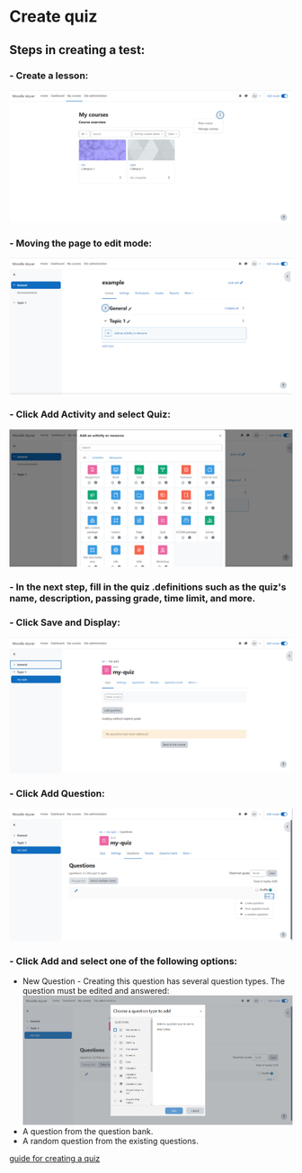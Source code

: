 # Create quiz

## Steps in creating a test:

### - Create a lesson:

![image](src/images/new_course.png)

### - Moving the page to edit mode:

![image](src/images/edit.png)

### - Click Add Activity and select Quiz:

![image](src/images/activity.png)

### - In the next step, fill in the quiz .definitions such as the quiz's name, description, passing grade, time limit, and more.

### - Click Save and Display:

![image](src/images/sad.png)

### - Click Add Question:

![image](src/images/add_question.png)

### - Click Add and select one of the following options:

  - New Question - Creating this question has several question types.
  The question must be edited and answered:
  ![image](src/images/new_question.png)
  - A question from the question bank.
  - A random question from the existing questions.

[guide for creating a quiz](https://www.ispringsolutions.com/blog/how-to-create-a-moodle-quiz)
